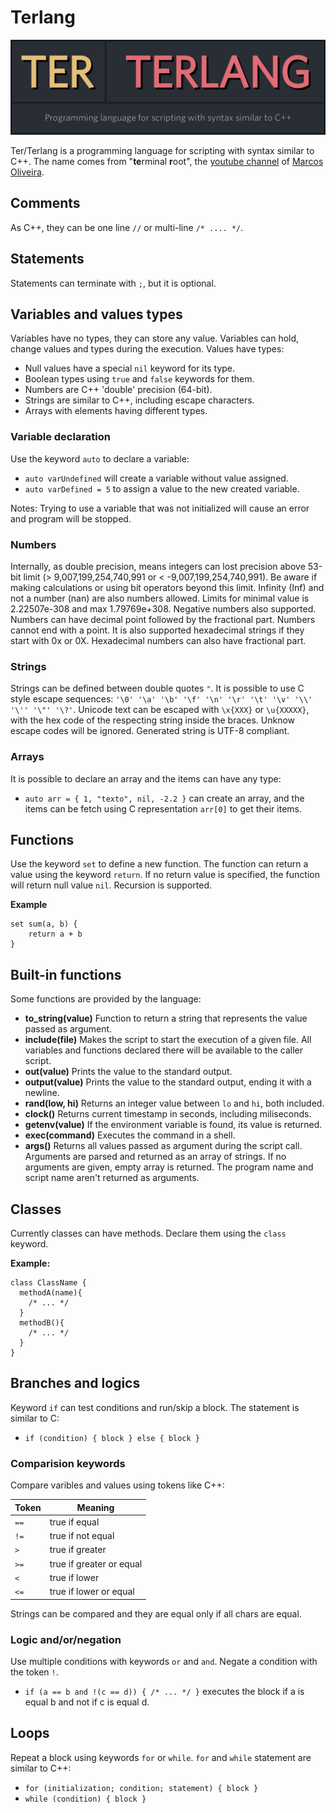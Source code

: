 # Terlang

![Ter/Terlang](./../logo-ter-terlang.png) 

Ter/Terlang is a programming language for scripting with syntax similar to C++.
The name comes from "**te**rminal **r**oot", the [youtube channel](https://www.youtube.com/channel/UCqd9oVuR4tuKD5Y9AFwxz7Q) of [Marcos Oliveira](https://github.com/terroo).

## Comments
As C++, they can be one line `//` or multi-line `/* .... */`.

## Statements
Statements can terminate with `;`, but it is optional.

## Variables and values types
Variables have no types, they can store any value. Variables can hold, change values and types during the execution.
Values have types:
* Null values have a special `nil` keyword for its type.
* Boolean types using `true` and `false` keywords for them.
* Numbers are C++ 'double' precision (64-bit). 
* Strings are similar to C++, including escape characters.
* Arrays with elements having different types.

### Variable declaration
Use the keyword `auto` to declare a variable:
* `auto varUndefined` will create a variable without value assigned.
* `auto varDefined = 5` to assign a value to the new created variable.

Notes:
Trying to use a variable that was not initialized will cause an error and program will be stopped.

### Numbers
Internally, as double precision, means integers can lost precision above 53-bit limit (> 9,007,199,254,740,991 or < -9,007,199,254,740,991).
Be aware if making calculations or using bit operators beyond this limit.
Infinity (Inf) and not a number (nan) are also numbers allowed.
Limits for minimal value is 2.22507e-308 and max 1.79769e+308. Negative numbers also supported.
Numbers can have decimal point followed by the fractional part. Numbers cannot end with a point.
It is also supported hexadecimal strings if they start with 0x or 0X. Hexadecimal numbers can also have fractional part.

### Strings
Strings can be defined between double quotes `"`.
It is possible to use C style escape sequences: `'\0' '\a' '\b' '\f' '\n' '\r' '\t' '\v' '\\' '\'' '\"' '\?'`.
Unicode text can be escaped with `\x{XXX}` or `\u{XXXXX}`, with the hex code of the respecting string inside the braces.
Unknow escape codes will be ignored.
Generated string is UTF-8 compliant.

### Arrays
It is possible to declare an array and the items can have any type:
* `auto arr = { 1, "texto", nil, -2.2 }` can create an array, and the items can be fetch using C representation `arr[0]` to get their items.

## Functions
Use the keyword `set` to define a new function.
The function can return a value using the keyword `return`.
If no return value is specified, the function will return null value `nil`.
Recursion is supported.

**Example**
```
set sum(a, b) {
    return a + b
}
```

## Built-in functions
Some functions are provided by the language:
* **to_string(value)**
  Function to return a string that represents the value passed as argument.
* **include(file)**
  Makes the script to start the execution of a given file. All variables and functions declared there will be available to the caller script.
* **out(value)**
  Prints the value to the standard output.
* **output(value)**
  Prints the value to the standard output, ending it with a newline.
* **rand(low, hi)**
  Returns an integer value between `lo` and `hi`, both included.
* **clock()**
  Returns current timestamp in seconds, including miliseconds.
* **getenv(value)**
  If the environment variable is found, its value is returned.
* **exec(command)**
  Executes the command in a shell.
* **args()**
  Returns all values passed as argument during the script call.
Arguments are parsed and returned as an array of strings.
If no arguments are given, empty array is returned.
The program name and script name aren't returned as arguments.

## Classes
Currently classes can have methods. Declare them using the `class` keyword.

**Example:**
```
class ClassName {
  methodA(name){
    /* ... */
  }
  methodB(){
    /* ... */
  }
}
```

## Branches and logics
Keyword `if` can test conditions and run/skip a block.
The statement is similar to C:
* `if (condition) { block } else { block }`

### Comparision keywords
Compare varibles and values using tokens like C++:

|Token|Meaning|
|---|---|
|`==`| true if equal|
|`!=`| true if not equal|
|`>`| true if greater|
|`>=`| true if greater or equal|
|`<`| true if lower|
|`<=`| true if lower or equal|

Strings can be compared and they are equal only if all chars are equal.

### Logic and/or/negation
Use multiple conditions with keywords `or` and `and`. Negate a condition with the token `!`.
* `if (a == b and !(c == d)) { /* ... */ }` executes the block if a is equal b and not if c is equal d.

## Loops
Repeat a block using keywords `for` or `while`.
`for` and `while` statement are similar to C++:
* `for (initialization; condition; statement) { block }`
* `while (condition) { block }`
